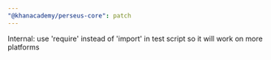 ```yaml
---
"@khanacademy/perseus-core": patch
---
```


Internal: use 'require' instead of 'import' in test script so it will work on more platforms
